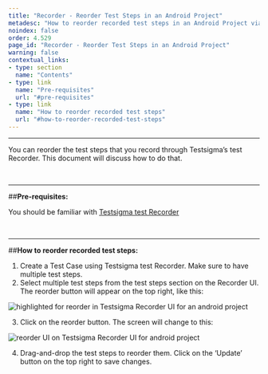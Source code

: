 ```yaml
---
title: "Recorder - Reorder Test Steps in an Android Project"
metadesc: "How to reorder recorded test steps in an Android Project via Testsigma’s Recorder UI."
noindex: false
order: 4.529
page_id: "Recorder - Reorder Test Steps in an Android Project"
warning: false
contextual_links:
- type: section
  name: "Contents"
- type: link
  name: "Pre-requisites"
  url: "#pre-requisites"
- type: link
  name: "How to reorder recorded test steps"
  url: "#how-to-reorder-recorded-test-steps"
---
```


---

You can reorder the test steps that you record through Testsigma’s test Recorder. This document will discuss how to do that.

&emsp;

---
##**Pre-requisites:**

You should be familiar with [Testsigma test Recorder](https://testsigma.com/docs/elements/android-apps/record-multiple-elements/)

&emsp;

---
##**How to reorder recorded test steps:**

 1. Create a Test Case using Testsigma test Recorder. Make sure to have multiple test steps.
 2. Select multiple test steps from the test steps section on the Recorder UI. The reorder button will appear on the top right, like this:

![highlighted for reorder in Testsigma Recorder UI for an android project](https://docs.testsigma.com/images/reorder/highlighted-reorder-Recorder-testsigma-android.png)

 3. Click on the reorder button. The screen will change to this:

![reorder UI on Testsigma Recorder UI for android project](https://docs.testsigma.com/images/reorder/reorder-ui-testsigma-Recorder-ui-android.png)

 4. Drag-and-drop the test steps to reorder them. Click on the ‘Update’ button on the top right to save changes.


